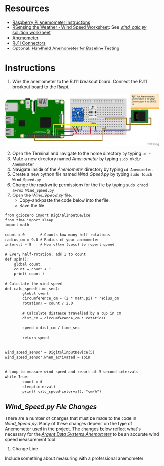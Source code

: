 # Resources
* [Raspberry Pi Anemometer Instructions](https://projects.raspberrypi.org/en/projects/build-your-own-weather-station/6)
* [RSensing the Weather - Wind Speed Worksheet](https://www.raspberrypi.org/learning/sensing-the-weather/lesson-2/worksheet/): See [_wind_calc.py_ solution worksheet](https://www.raspberrypi.org/learning/sensing-the-weather/lesson-2/code/wind_calc.py)
* [Anemometer](https://www.argentdata.com/catalog/product_info.php?products_id=145)
* [RJ11 Connectors](https://www.amazon.com/Electronics-Salon-Right-Breakout-Terminal-Connector/dp/B01GNO4L6K/ref=sr_1_1_sspa?ie=UTF8&qid=1541341497&sr=8-1-spons&keywords=rj11+breakout&psc=1)
* Optional: [Handheld Anemometer for Baseline Testing](https://www.amazon.com/Digital-Handheld-Anemometer-Measuring-Temperature/dp/B01NATTEWW/ref=sr_1_8?ie=UTF8&qid=1541343315&sr=8-8&keywords=handheld+anemometer)
# Instructions
1. Wire the anemometer to the RJ11 breakout board. Connect the RJ11 breakout board to the Raspi.

![Anemometer](https://github.com/kjellwr4/Raspi-Weather-Station/blob/BMP280/Anemometer/Raspi%20BMP280%20DHT22%20Anemometer%20with%20BB_bb.png)

2. Open the Terminal and navigate to the home directory by typing `cd ~`
3. Make a new directory named _Anemometer_ by typing `sudo mkdir Anemometer`
4. Navigate inside of the _Anemometer_ directory by typing `cd Anemometer`.
5. Create a new python file named _Wind_Speed.py_ by typing `sudo touch Wind_Speed.py`
6. Change the read/write permissions for the file by typing `sudo chmod a+rwx Wind_Speed.py`
7. Open the _Wind_Speed.py_ file.
   * Copy-and-paste the code below into the file.
   * Save the file.
```
from gpiozero import DigitalInputDevice
from time import sleep
import math

count = 0       # Counts how many half-rotations
radius_cm = 9.0 # Radius of your anemometer
interval = 5    # How often (secs) to report speed

# Every half-rotation, add 1 to count
def spin():
	global count
	count = count + 1
	print( count )

# Calculate the wind speed 
def calc_speed(time_sec):
        global count  
        circumference_cm = (2 * math.pi) * radius_cm        
        rotations = count / 2.0

        # Calculate distance travelled by a cup in cm
        dist_cm = circumference_cm * rotations

        speed = dist_cm / time_sec

        return speed


wind_speed_sensor = DigitalInputDevice(5)
wind_speed_sensor.when_activated = spin


# Loop to measure wind speed and report at 5-second intervals
while True:
        count = 0
        sleep(interval)
        print( calc_speed(interval), "cm/h")
```
## _Wind_Speed.py File Changes_
There are a number of changes that must be made to the code in _Wind_Speed.py_. Many of these changes depend on the type of Anemometer used in the project. The changes below reflect what's necessary for the _[Argent Data Systems Anemometer](https://www.argentdata.com/catalog/product_info.php?products_id=145)_ to be an accurate wind speed measurement tool.
1. Change Line 

Include something about measuring with a professional anemometer
